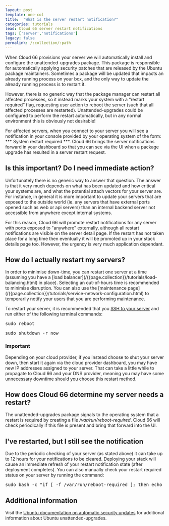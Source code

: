 ```yaml
---
layout: post
template: one-col
title:  "What is the server restart notification?"
categories: tutorials
lead: Cloud 66 server restart notifications
tags: ['server','notifications']
legacy: false
permalink: /:collection/:path
---
```



When Cloud 66 provisions your server we will automatically install and configure the unattended-upgrades package. This package is responsible for automatically applying security patches that are released by the Ubuntu package maintainers. Sometimes a package will be updated that impacts an already running process on your box, and the only way to update the already running process is to restart it. 

However, there is no generic way that the package manager can restart all affected processes, so it instead marks your system with a “restart required” flag, requesting user action to reboot the server (such that all affected processes are restarted). Unattended-upgrades could be configured to perform the restart automatically, but in any normal environment this is obviously not desirable! 

For affected servers, when you connect to your server you will see a notification in your console provided by your operating system of the form: *** System restart required ***. Cloud 66 brings the server notifications forward in your dashboard so that you can see via the UI when a package upgrade has resulted in a server restart request.

<h2 id="importance">Is this important? Do I need immediate action?</h2>
Unfortunately there is no generic way to answer that question. The answer is that it very much depends on what has been updated and how critical your systems are, and what the potential attach vectors for your server are. For instance, in general it is more important to update your servers that are exposed to the outside world (ie. any servers that have external ports opened such as web or api servers) than an internal backend server not accessible from anywhere except internal systems. 

For this reason, Cloud 66 will promote restart notifications for any server with ports exposed to "anywhere" externally, although all restart notifications are visible on the server detail page. If the restart has not taken place for a long time then eventually it will be promoted up in your stack details page too. However, the urgency is very much application dependant.

<h2 id="how-to">How do I actually restart my servers?</h2>
In order to minimise down-time, you can restart one server at a time (assuming you have a [load balancer](/{{page.collection}}/tutorials/load-balancing.html) in place). Selecting an out-of-hours time is recommended to minimise disruption. You can also use the [maintenance page](/{{page.collection}}/tutorials/service-network-configuration.html) to temporarily notify your users that you are performing maintenance.

To restart your server, it is recommended that you <a href="/{{page.collection}}/how-to-guides/deployment/shells/ssh.html">SSH to your server</a> and run either of the following terminal commands:

<pre class="terminal">
sudo reboot 
</pre>

<pre class="terminal">
sudo shutdown -r now
</pre>

<div class="notice">
    <h3>Important</h3>
    <p>Depending on your cloud provider, if you instead choose to shut your server down, then start it again via the cloud provider dashboard, you may have new IP addresses assigned to your server. That can take a little while to propagate to Cloud 66 and your DNS provider, meaning you may have some unnecessary downtime should you choose this restart method.</p>
</div>

<h2 id="how-does-it-work">How does Cloud 66 determine my server needs a restart?</h2>
The unattended-upgrades package signals to the operating system that a restart is required by creating a file <i>/var/run/reboot-required</i>. Cloud 66 will check periodically if this file is present and bring that forward into the UI. 

<h2 id="notification-delay">I've restarted, but I still see the notification</h2>
Due to the periodic checking of your server (as stated above) it can take up to 12 hours for your notifications to be cleared. Deploying your stack will cause an immediate refresh of your restart notification state (after deployment completes). You can also manually check your restart required status on your server by running the command:

<pre class="terminal">
sudo bash -c "if [ -f /var/run/reboot-required ]; then echo 'Server is requesting restart'; fi"
</pre>

<h2 id="additional-information">Additional information</h2>
Visit the <a href="https://help.ubuntu.com/community/AutomaticSecurityUpdates">Ubuntu documentation on automatic security updates</a> for additional information about Ubuntu unattended-upgrades.